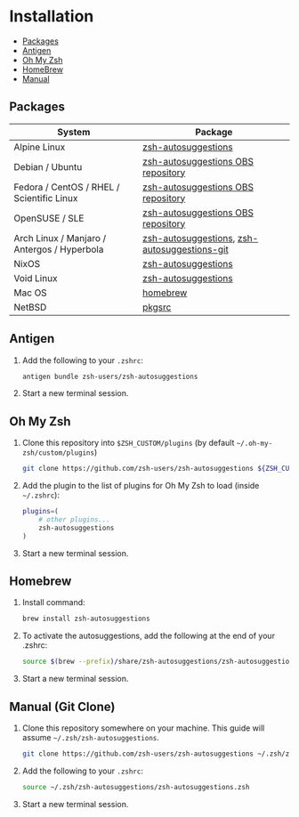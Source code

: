 # Installation
* [Packages](#packages)
* [Antigen](#antigen)
* [Oh My Zsh](#oh-my-zsh)
* [HomeBrew](#homebrew)
* [Manual](#manual-git-clone)
## Packages
| System  | Package |
| ------------- | ------------- |
| Alpine Linux | [zsh-autosuggestions](https://pkgs.alpinelinux.org/packages?name=zsh-autosuggestions) |
| Debian / Ubuntu | [zsh-autosuggestions OBS repository](https://software.opensuse.org/download.html?project=shells%3Azsh-users%3Azsh-autosuggestions&package=zsh-autosuggestions) |
| Fedora / CentOS / RHEL / Scientific Linux | [zsh-autosuggestions OBS repository](https://software.opensuse.org/download.html?project=shells%3Azsh-users%3Azsh-autosuggestions&package=zsh-autosuggestions) |
| OpenSUSE / SLE | [zsh-autosuggestions OBS repository](https://software.opensuse.org/download.html?project=shells%3Azsh-users%3Azsh-autosuggestions&package=zsh-autosuggestions) |
| Arch Linux / Manjaro / Antergos / Hyperbola | [zsh-autosuggestions](https://www.archlinux.org/packages/zsh-autosuggestions), [zsh-autosuggestions-git](https://aur.archlinux.org/packages/zsh-autosuggestions-git) |
| NixOS | [zsh-autosuggestions](https://github.com/NixOS/nixpkgs/blob/master/pkgs/shells/zsh/zsh-autosuggestions/default.nix) |
| Void Linux | [zsh-autosuggestions](https://github.com/void-linux/void-packages/blob/master/srcpkgs/zsh-autosuggestions/template) |
| Mac OS | [homebrew](https://github.com/Homebrew/homebrew-core/blob/master/Formula/z/zsh-autosuggestions.rb)  |
| NetBSD | [pkgsrc](http://ftp.netbsd.org/pub/pkgsrc/current/pkgsrc/shells/zsh-autosuggestions/README.html)  |
## Antigen
1. Add the following to your `.zshrc`:
    ```sh
    antigen bundle zsh-users/zsh-autosuggestions
    ```
2. Start a new terminal session.
## Oh My Zsh
1. Clone this repository into `$ZSH_CUSTOM/plugins` (by default `~/.oh-my-zsh/custom/plugins`)
    ```sh
    git clone https://github.com/zsh-users/zsh-autosuggestions ${ZSH_CUSTOM:-~/.oh-my-zsh/custom}/plugins/zsh-autosuggestions
    ```
2. Add the plugin to the list of plugins for Oh My Zsh to load (inside `~/.zshrc`):
    ```sh
    plugins=( 
        # other plugins...
        zsh-autosuggestions
    )
    ```
3. Start a new terminal session.
## Homebrew
1. Install command:
    ```sh
    brew install zsh-autosuggestions
    ```
2. To activate the autosuggestions, add the following at the end of your .zshrc:
    ```sh
    source $(brew --prefix)/share/zsh-autosuggestions/zsh-autosuggestions.zsh
    ```
3. Start a new terminal session.
## Manual (Git Clone)
1. Clone this repository somewhere on your machine. This guide will assume `~/.zsh/zsh-autosuggestions`.
    ```sh
    git clone https://github.com/zsh-users/zsh-autosuggestions ~/.zsh/zsh-autosuggestions
    ```
2. Add the following to your `.zshrc`:
    ```sh
    source ~/.zsh/zsh-autosuggestions/zsh-autosuggestions.zsh
    ```
3. Start a new terminal session.
